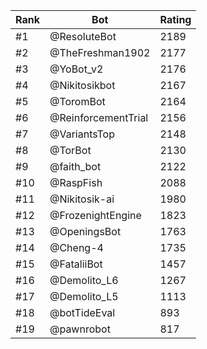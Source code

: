 Rank|Bot|Rating
---|---|---
#1|@ResoluteBot|2189
#2|@TheFreshman1902|2177
#3|@YoBot_v2|2176
#4|@Nikitosikbot|2167
#5|@ToromBot|2164
#6|@ReinforcementTrial|2156
#7|@VariantsTop|2148
#8|@TorBot|2130
#9|@faith_bot|2122
#10|@RaspFish|2088
#11|@Nikitosik-ai|1980
#12|@FrozenightEngine|1823
#13|@OpeningsBot|1763
#14|@Cheng-4|1735
#15|@FataliiBot|1457
#16|@Demolito_L6|1267
#17|@Demolito_L5|1113
#18|@botTideEval|893
#19|@pawnrobot|817
